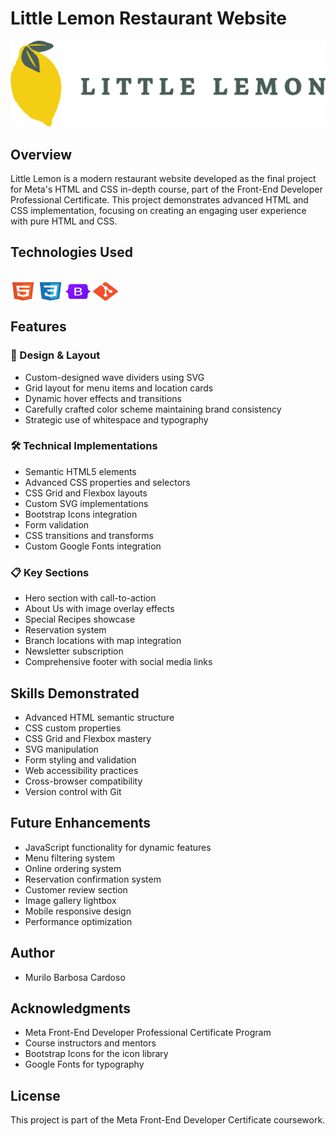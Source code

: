 # Little Lemon Restaurant Website

![Little Lemon Logo](/assets/logo/Asset%2016@4x.png)

## Overview
Little Lemon is a modern restaurant website developed as the final project for Meta's HTML and CSS in-depth course, part of the Front-End Developer Professional Certificate. This project demonstrates advanced HTML and CSS implementation, focusing on creating an engaging user experience with pure HTML and CSS.

## Technologies Used

<div style="display: inline_block"><br>
 <img align="center" alt="HTML" height="30" width="40" src="https://raw.githubusercontent.com/devicons/devicon/master/icons/html5/html5-original.svg">
 <img align="center" alt="CSS" height="30" width="40" src="https://raw.githubusercontent.com/devicons/devicon/master/icons/css3/css3-original.svg">
 <img align="center" alt="Bootstrap" height="30" width="40" src="https://raw.githubusercontent.com/devicons/devicon/master/icons/bootstrap/bootstrap-original.svg">
 <img align="center" alt="Git" height="30" width="40" src="https://raw.githubusercontent.com/devicons/devicon/master/icons/git/git-original.svg">
</div>

## Features

### 🎨 Design & Layout
- Custom-designed wave dividers using SVG
- Grid layout for menu items and location cards
- Dynamic hover effects and transitions
- Carefully crafted color scheme maintaining brand consistency
- Strategic use of whitespace and typography

### 🛠 Technical Implementations
- Semantic HTML5 elements
- Advanced CSS properties and selectors
- CSS Grid and Flexbox layouts
- Custom SVG implementations
- Bootstrap Icons integration
- Form validation
- CSS transitions and transforms
- Custom Google Fonts integration

### 📋 Key Sections
- Hero section with call-to-action
- About Us with image overlay effects
- Special Recipes showcase
- Reservation system
- Branch locations with map integration
- Newsletter subscription
- Comprehensive footer with social media links

## Skills Demonstrated
- Advanced HTML semantic structure
- CSS custom properties
- CSS Grid and Flexbox mastery
- SVG manipulation
- Form styling and validation
- Web accessibility practices
- Cross-browser compatibility
- Version control with Git

## Future Enhancements
- JavaScript functionality for dynamic features
- Menu filtering system
- Online ordering system
- Reservation confirmation system
- Customer review section
- Image gallery lightbox
- Mobile responsive design
- Performance optimization

## Author
- Murilo Barbosa Cardoso

## Acknowledgments
- Meta Front-End Developer Professional Certificate Program
- Course instructors and mentors
- Bootstrap Icons for the icon library
- Google Fonts for typography

## License
This project is part of the Meta Front-End Developer Certificate coursework.

